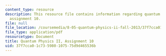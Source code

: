 ```yaml
---
content_type: resource
description: This resource file contains information regarding quantum physics II,
  assignment 10.
file: null
file_location: /coursemedia/8-05-quantum-physics-ii-fall-2013/37f7cca01c735980107575d9d465536b_MIT8_05F13_ps10.pdf
file_type: application/pdf
resourcetype: Document
title: Quantum Physics II, Assignment 10
uid: 37f7cca0-1c73-5980-1075-75d9d465536b
---
```

